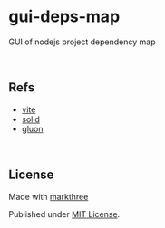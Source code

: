 # gui-deps-map

GUI of nodejs project dependency map

<br />

## Refs

- [vite](https://github.com/vitejs/vite)
- [solid](https://github.com/solidjs/solid)
- [gluon](https://github.com/gluon-framework/gluon)

<br />

## License

Made with [markthree](https://github.com/markthree)

Published under [MIT License](./LICENSE).
